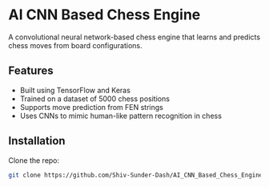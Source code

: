 # AI CNN Based Chess Engine

A convolutional neural network-based chess engine that learns and predicts chess moves from board configurations.

## Features
- Built using TensorFlow and Keras
- Trained on a dataset of 5000 chess positions
- Supports move prediction from FEN strings
- Uses CNNs to mimic human-like pattern recognition in chess

## Installation
Clone the repo:
```bash
git clone https://github.com/Shiv-Sunder-Dash/AI_CNN_Based_Chess_Engine.git
